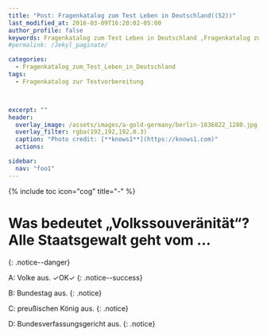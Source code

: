 ```yaml
---
title: "Post: Fragenkatalog zum Test Leben in Deutschland((52))"
last_modified_at: 2016-03-09T16:20:02-05:00
author_profile: false
keywords: Fragenkatalog zum Test Leben in Deutschland ,Fragenkatalog zur Testvorbereitung , Test Leben in Deutschland BAMF , test leben in deutschland 33 fragen , leben in deutschland 300 fragen app , lieben in deutschland 300 fragen
#permalink: /Jekyl_paginate/

categories:
  - Fragenkatalog_zum_Test_Leben_in_Deutschland
tags:
  - Fragenkatalog zur Testvorbereitung



excerpt: ""
header:
  overlay_image: /assets/images/a-gold-germany/berlin-1836822_1280.jpg
  overlay_filter: rgba(192,192,192,0.3)
  caption: "Photo credit: [**knows1**](https://knows1.com)"
  actions:

sidebar:
  nav: "foo1"
---
```


{% include toc icon="cog" title="-" %}

# Was bedeutet „Volkssouveränität“? Alle Staatsgewalt geht vom …
{: .notice--danger}

A: Volke aus. ✓OK✓
{: .notice--success}

B: Bundestag aus.
 {: .notice}

C: preußischen König aus.
 {: .notice}

D: Bundesverfassungsgericht aus.
 {: .notice}
